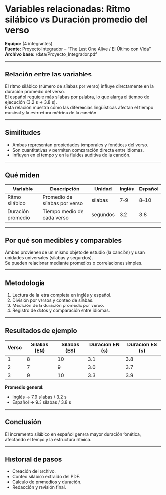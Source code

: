 # Variables relacionadas: Ritmo silábico vs Duración promedio del verso
**Equipo:** (4 integrantes)  
**Fuente:** Proyecto Integrador – “The Last One Alive / El Último con Vida”  
**Archivo base:** /data/Proyecto_Integrador.pdf  

---

## Relación entre las variables
El ritmo silábico (número de sílabas por verso) influye directamente en la duración promedio del verso.  
El español requiere más sílabas por palabra, lo que alarga el tiempo de ejecución (3.2 s → 3.8 s).  
Esta relación muestra cómo las diferencias lingüísticas afectan el tiempo musical y la estructura métrica de la canción.

---

## Similitudes
- Ambas representan propiedades temporales y fonéticas del verso.  
- Son cuantitativas y permiten comparación directa entre idiomas.  
- Influyen en el tempo y en la fluidez auditiva de la canción.

---

## Qué miden
| Variable | Descripción | Unidad | Inglés | Español |
|-----------|--------------|--------|---------|----------|
| Ritmo silábico | Promedio de sílabas por verso | sílabas | 7–9 | 8–10 |
| Duración promedio | Tiempo medio de cada verso | segundos | 3.2 | 3.8 |

---

## Por qué son medibles y comparables
Ambas provienen de un mismo objeto de estudio (la canción) y usan unidades universales (sílabas y segundos).  
Se pueden relacionar mediante promedios o correlaciones simples.

---

## Metodología
1. Lectura de la letra completa en inglés y español.  
2. División por versos y conteo de sílabas.  
3. Medición de la duración promedio por verso.  
4. Registro de datos y comparación entre idiomas.

---

## Resultados de ejemplo
| Verso | Sílabas (EN) | Sílabas (ES) | Duración EN (s) | Duración ES (s) |
|-------|---------------|---------------|------------------|------------------|
| 1 | 8 | 10 | 3.1 | 3.8 |
| 2 | 7 | 9 | 3.0 | 3.7 |
| 3 | 9 | 10 | 3.3 | 3.9 |

**Promedio general:**  
- Inglés → 7.9 sílabas / 3.2 s  
- Español → 9.3 sílabas / 3.8 s

---

## Conclusión
El incremento silábico en español genera mayor duración fonética, afectando el tempo y la estructura rítmica.

---

## Historial de pasos
- Creación del archivo.  
- Conteo silábico extraído del PDF.  
- Cálculo de promedios y duración.  
- Redacción y revisión final.
